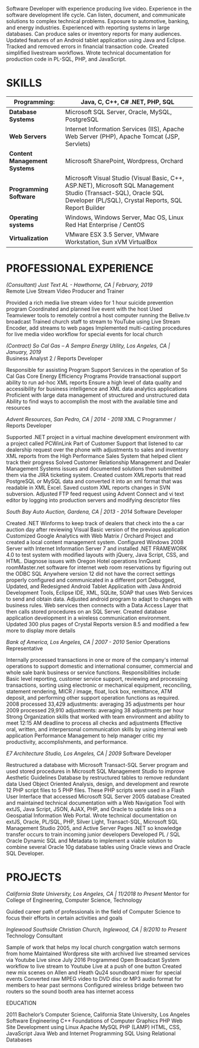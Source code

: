 Software Developer with experience producing live video. Experience in the software development life cycle. Can listen, document, and communicate solutions to complex technical problems. Exposure to automotive, banking, and energy industries. Experienced with reporting systems in large databases. Can produce sales or inventory reports for many audiences. Updated features of an Android tablet application using Java and Eclipse. Tracked and removed errors in financial transaction code. Created simplified livestream workflows. Wrote technical documentation for production code in PL-SQL, PHP, and JavaScript.

# SKILLS

 | **Programming:** | Java, C, C++, C# .NET, PHP, SQL |
 |------------------|---------------------------------|
 |**Database Systems** | Microsoft SQL Server, Oracle, MySQL, PostgreSQL |
 |**Web Servers** | Internet Information Services (IIS), Apache Web Server (PHP), Apache Tomcat (JSP, Servlets) |
 |**Content Management Systems** | Microsoft SharePoint, Wordpress, Orchard |
 |**Programming Software** | Microsoft Visual Studio (Visual Basic, C++, ASP.NET), Microsoft SQL Management Studio (Transact-SQL), Oracle SQL Developer (PL/SQL), Crystal Reports, SQL Report Builder |
|**Operating systems** | Windows, Windows Server, Mac OS, Linux Red Hat Enterprise / CentOS |
|**Virtualization** | VMware ESX 3.5 Server, VMware Workstation, Sun xVM VirtualBox |


# PROFESSIONAL EXPERIENCE

_(Consultant) Just Text AL - Hawthorne, CA | February, 2019_  
Remote Live Stream Video Producer and Trainer

Provided a rich media live stream video for 1 hour suicide prevention program
Coordinated and planned live event with the host
Used Teamviewer tools to remotely control a host computer running the Belive.tv broadcast
Trained church staff to stream to YouTube using Live Stream Encoder, add streams to web pages
Implemented multi-casting procedures for live media video workflow for special events for local church
 
_(Contract) So Cal Gas – A Sempra Energy Utility, Los Angeles, CA | January, 2019_  
Business Analyst 2 / Reports Developer
 
Responsible for assisting Program Support Services in the operation of So Cal Gas Core Energy Efficiency Programs
Provide transactional support ability to run ad-hoc XML reports
Ensure a high level of data quality and accessibility for business intelligence and XML data analytics applications
Proficient with large data management of structured and unstructured data
Ability to find ways to accomplish the most with the available time and resources

_Advent Resources, San Pedro, CA | 2014 - 2018_
XML C Programmer / Reports Developer

Supported .NET project in a virtual machine development environment with a project called PCWinLink
Part of Customer Support that listened to car dealership request over the phone with adjustments to sales and inventory XML reports from the High Performance Sales System that helped client track their progress
Solved Customer Relationship Management and Dealer Management Systems issues and documented solutions then submitted them via the JIRA ticketing system.
Created custom XMLreports that read PostgreSQL or MySQL data and converted it into an xml format that was readable in XML Excel. Saved custom XML reports changes in SVN subversion.
Adjusted FTP feed request using Advent Connect and vi text editor by logging into production servers and modifying descriptor files

_South Bay Auto Auction, Gardena, CA | 2013 - 2014_
Software Developer

Created .NET Winforms to keep track of dealers that check into the a car auction day after reviewing Visual Basic version of the previous application
Customized Google Analytics with Web Matrix / Orchard Project and created a local content management system. Configured Windows 2008 Server with Internet Information Server 7 and installed .NET FRAMEWORK 4.0 to test system with modified layouts with jQuery, Java Script, CSS, and HTML.
Diagnose issues with Oregon Hotel operations InnQuest roomMaster.net software for internet web room reservations by figuring out the ODBC SQL Anywhere version 12 did not have the correct settings properly configured and communicated in a different port
Debugged, Updated, and Redesigned Android Tablet Application with Java Android Development Tools, Eclipse IDE, XML, SQLite, SOAP that uses Web Services to send and obtain data.  Adjusted android program to adapt to changes with business rules.  Web services then connects with a Data Access Layer that then calls stored procedures on an SQL Server.  Created database application development in a wireless communication environment.
Updated 300 plus pages of Crystal Reports version 8.5 and modified a few more to display more details

_Bank of America, Los Angeles, CA | 2007 - 2010_
Senior Operations Representative

Internally processed transactions in one or more of the company's internal operations to support domestic and international consumer, commercial and whole sale bank business or service functions.
Responsibilities include: Basic level reporting, customer service support, reviewing and processing transactions, sorting using electronic or mechanical equipment, reconciling, statement rendering, MICR / image, float, lock box, remittance, ATM deposit, and performing other support operation functions as required.
2008 processed 33,429 adjustments: averaging 35 adjustments per hour
2009 processed 29,910 adjustments: averaging 38 adjustments per hour
Strong Organization skills that worked with team environment and ability to meet 12:15 AM deadline to process all checks and adjustments
Effective oral, written, and interpersonal communication skills by using internal web application Performance Management to help manager critic my productivity, accomplishments, and performance.

_E7 Architecture Studio, Los Angeles, CA | 2009_
Software Developer

Restructured a database with Microsoft Transact-SQL Server program and used stored procedures in Microsoft SQL Management Studio to improve Aesthetic Guidelines Database by restructured tables to remove redundant data
Used Object Oriented Analysis, design, and development and rewrote 12 PHP script files to 5 PHP files.  These PHP scripts were used in a Flash User Interface that accessed Microsoft SQL Server 2005 database 
Created and maintained technical documentation with a Web Navigation Tool with extJS, Java Script, JSON, AJAX, PHP, and Oracle to update links on a Geospatial Information Web Portal.
Wrote technical documentation on extJS, Oracle, PL/SQL, PHP, Silver Light, Transact-SQL, Microsoft SQL Management Studio 2005, and Active Server Pages .NET so knowledge transfer occurs to train incoming junior developers
Developed PL / SQL Oracle Dynamic SQL and Metadata to implement a viable solution to combine several Oracle 10g database tables using Oracle views and Oracle SQL Developer.

# PROJECTS

_California State University, Los Angeles, CA | 11/2018 to Present_
Mentor for College of Engineering, Computer Science, Technology

Guided career path of professionals in the field of Computer Science to focus their efforts in certain activities and goals

_Inglewood Southside Christian Church, Inglewood, CA | 9/2010 to Present_
Technology Consultant

Sample of work that helps my local church congrgation watch sermons from home
Maintained Wordpress site with archived live streamed services via Youtube Live since July 2016
Programmed Open Broadcast System workflow to live stream to Youtube Live at a push of one button
Created new mix scenes on Allen and Heath Qu24 soundboard mixer for special events
Converted raw MPEG video to DVD disc or MP3 audio format for members to hear past sermons
Configured wireless bridge between two routers so the sound booth area has internet access





EDUCATION

2011 Bachelor’s Computer Science, California State University, Los Angeles
Software Engineering
C++ Foundations of Computer Graphics
PHP Web Site Development using Linux Apache MySQL PHP (LAMP)
HTML, CSS, JavaScript
Java Web and Internet Programming
SQL Using Relational Databases




